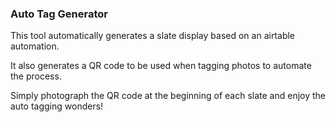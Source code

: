 ### Auto Tag Generator ###

This tool automatically generates a slate display based on an airtable automation.

It also generates a QR code to be used when tagging photos to automate the process.

Simply photograph the QR code at the beginning of each slate and enjoy the auto tagging wonders!
